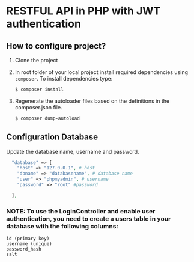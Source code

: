 # RESTFUL API in PHP with JWT authentication

## How to configure project?

1. Clone the project
2. In root folder of your local project install required dependencies using `composer`. To install dependencies type:

   ```bash
   $ composer install
   ```

3. Regenerate the autoloader files based on the definitions in the composer.json file.

   ```bash
   $ composer dump-autoload
   ```

## Configuration Database

Update the database name, username and password.

```php
  "database" => [
    "host" => "127.0.0.1", # host
    "dbname" => "databasename", # database name
    "user" => "phpmyadmin", # username
    "password" => "root" #password

  ],
```

### NOTE: To use the LoginController and enable user authentication, you need to create a users table in your database with the following columns:

```text
id (primary key)
username (unique)
password_hash
salt
```
